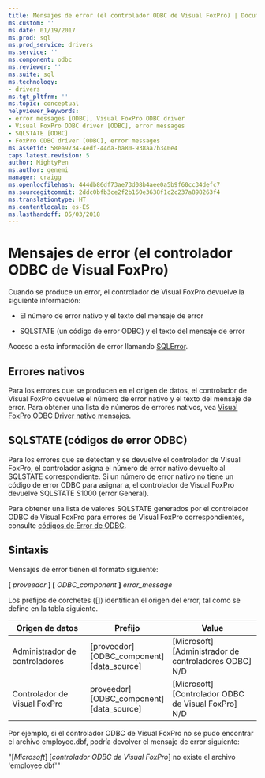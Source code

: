 ```yaml
---
title: Mensajes de error (el controlador ODBC de Visual FoxPro) | Documentos de Microsoft
ms.custom: ''
ms.date: 01/19/2017
ms.prod: sql
ms.prod_service: drivers
ms.service: ''
ms.component: odbc
ms.reviewer: ''
ms.suite: sql
ms.technology:
- drivers
ms.tgt_pltfrm: ''
ms.topic: conceptual
helpviewer_keywords:
- error messages [ODBC], Visual FoxPro ODBC driver
- Visual FoxPro ODBC driver [ODBC], error messages
- SQLSTATE [ODBC]
- FoxPro ODBC driver [ODBC], error messages
ms.assetid: 58ea9734-4edf-44da-ba80-938aa7b340e4
caps.latest.revision: 5
author: MightyPen
ms.author: genemi
manager: craigg
ms.openlocfilehash: 444db86df73ae73d08b4aee0a5b9f60cc34defc7
ms.sourcegitcommit: 2ddc0bfb3ce2f2b160e3638f1c2c237a898263f4
ms.translationtype: HT
ms.contentlocale: es-ES
ms.lasthandoff: 05/03/2018
---
```

# <a name="error-messages-visual-foxpro-odbc-driver"></a>Mensajes de error (el controlador ODBC de Visual FoxPro)
Cuando se produce un error, el controlador de Visual FoxPro devuelve la siguiente información:  
  
-   El número de error nativo y el texto del mensaje de error  
  
-   SQLSTATE (un código de error ODBC) y el texto del mensaje de error  
  
 Acceso a esta información de error llamando [SQLError](../../odbc/microsoft/sqlerror-visual-foxpro-odbc-driver.md).  
  
## <a name="native-errors"></a>Errores nativos  
 Para los errores que se producen en el origen de datos, el controlador de Visual FoxPro devuelve el número de error nativo y el texto del mensaje de error. Para obtener una lista de números de errores nativos, vea [Visual FoxPro ODBC Driver nativo mensajes](../../odbc/microsoft/visual-foxpro-odbc-driver-native-error-messages.md).  
  
## <a name="sqlstate-odbc-error-codes"></a>SQLSTATE (códigos de error ODBC)  
 Para los errores que se detectan y se devuelve el controlador de Visual FoxPro, el controlador asigna el número de error nativo devuelto al SQLSTATE correspondiente. Si un número de error nativo no tiene un código de error ODBC para asignar a, el controlador de Visual FoxPro devuelve SQLSTATE S1000 (error General).  
  
 Para obtener una lista de valores SQLSTATE generados por el controlador ODBC de Visual FoxPro para errores de Visual FoxPro correspondientes, consulte [códigos de Error de ODBC](../../odbc/microsoft/odbc-error-codes-visual-foxpro-odbc-driver.md).  
  
## <a name="syntax"></a>Sintaxis  
 Mensajes de error tienen el formato siguiente:  
  
 **[** *proveedor* **] [** *ODBC_component* **]** *error_message*  
  
 Los prefijos de corchetes ([]) identifican el origen del error, tal como se define en la tabla siguiente.  
  
|Origen de datos|Prefijo|Value|  
|-----------------|------------|-----------|  
|Administrador de controladores|[proveedor]<br />[ODBC_component]<br />[data_source]|[Microsoft]<br />[Administrador de controladores ODBC]<br />N/D|  
|Controlador de Visual FoxPro|proveedor]<br />[ODBC_component]<br />[data_source]|[Microsoft]<br />[Controlador ODBC de Visual FoxPro]<br />N/D|  
  
 Por ejemplo, si el controlador ODBC de Visual FoxPro no se pudo encontrar el archivo employee.dbf, podría devolver el mensaje de error siguiente:  
  
 "[*Microsoft*] [*controlador ODBC de Visual FoxPro*] no existe el archivo 'employee.dbf'"
